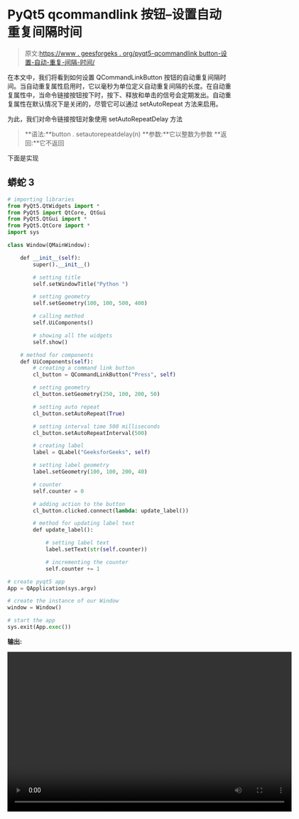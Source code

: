 # PyQt5 qcommandlink 按钮–设置自动重复间隔时间

> 原文:[https://www . geesforgeks . org/pyqt5-qcommandlink button-设置-自动-重复-间隔-时间/](https://www.geeksforgeeks.org/pyqt5-qcommandlinkbutton-setting-auto-repeat-interval-time/)

在本文中，我们将看到如何设置 QCommandLinkButton 按钮的自动重复间隔时间。当自动重复属性启用时，它以毫秒为单位定义自动重复间隔的长度。在自动重复属性中，当命令链接按钮按下时，按下、释放和单击的信号会定期发出。自动重复属性在默认情况下是关闭的，尽管它可以通过 setAutoRepeat 方法来启用。

为此，我们对命令链接按钮对象使用 setAutoRepeatDelay 方法

> **语法:**button . setautorepeatdelay(n)
> **参数:**它以整数为参数
> **返回:**它不返回

下面是实现

## 蟒蛇 3

```py
# importing libraries
from PyQt5.QtWidgets import *
from PyQt5 import QtCore, QtGui
from PyQt5.QtGui import *
from PyQt5.QtCore import *
import sys

class Window(QMainWindow):

    def __init__(self):
        super().__init__()

        # setting title
        self.setWindowTitle("Python ")

        # setting geometry
        self.setGeometry(100, 100, 500, 400)

        # calling method
        self.UiComponents()

        # showing all the widgets
        self.show()

    # method for components
    def UiComponents(self):
        # creating a command link button
        cl_button = QCommandLinkButton("Press", self)

        # setting geometry
        cl_button.setGeometry(250, 100, 200, 50)

        # setting auto repeat
        cl_button.setAutoRepeat(True)

        # setting interval time 500 milliseconds
        cl_button.setAutoRepeatInterval(500)

        # creating label
        label = QLabel("GeeksforGeeks", self)

        # setting label geometry
        label.setGeometry(100, 100, 200, 40)

        # counter
        self.counter = 0

        # adding action to the button
        cl_button.clicked.connect(lambda: update_label())

        # method for updating label text
        def update_label():

            # setting label text
            label.setText(str(self.counter))

            # incrementing the counter
            self.counter += 1

# create pyqt5 app
App = QApplication(sys.argv)

# create the instance of our Window
window = Window()

# start the app
sys.exit(App.exec())
```

**输出:**

<video class="wp-video-shortcode" id="video-441089-1" width="640" height="360" preload="metadata" controls=""><source type="video/mp4" src="https://media.geeksforgeeks.org/wp-content/uploads/20200627035954/Python-2020-06-27-03-59-33.mp4?_=1">[https://media.geeksforgeeks.org/wp-content/uploads/20200627035954/Python-2020-06-27-03-59-33.mp4](https://media.geeksforgeeks.org/wp-content/uploads/20200627035954/Python-2020-06-27-03-59-33.mp4)</video>